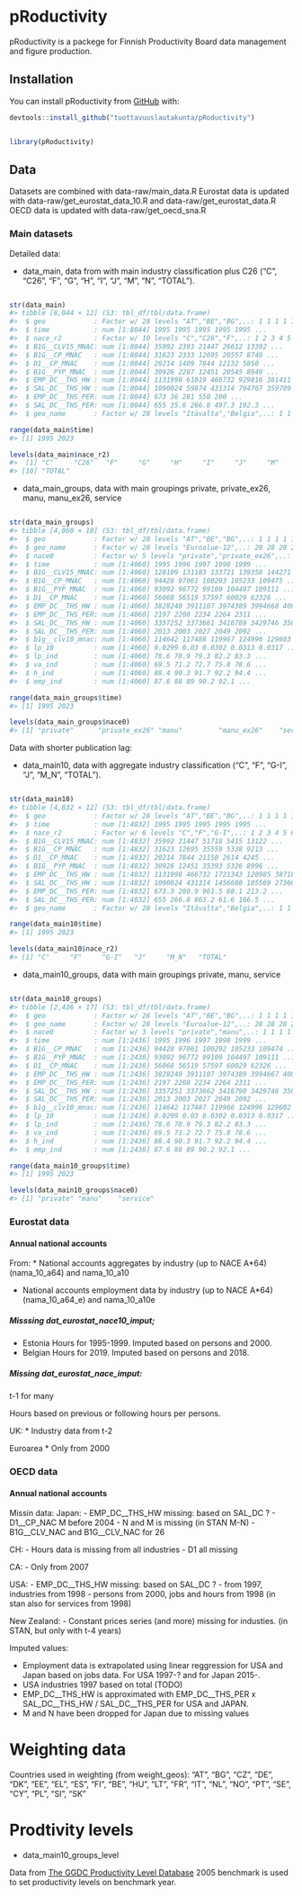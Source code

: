 
<!-- README.md is generated from README.Rmd. Please edit that file -->

# pRoductivity

<!-- badges: start -->
<!-- badges: end -->

pRoductivity is a packege for Finnish Productivity Board data management
and figure production.

## Installation

You can install pRoductivity from [GitHub](https://github.com/) with:

``` r
devtools::install_github("tuottavuuslautakunta/pRoductivity")
```

``` r

library(pRoductivity)
```

## Data

Datasets are combined with data-raw/main_data.R Eurostat data is updated
with data-raw/get_eurostat_data_10.R and data-raw/get_eurostat_data.R
OECD data is updated with data-raw/get_oecd_sna.R

### Main datasets

Detailed data:

- data_main, data from with main industry classification plus C26 (“C”,
  “C26”, “F”, “G”, “H”, “I”, “J”, “M”, “N”, “TOTAL”).

``` r

str(data_main)
#> tibble [8,044 × 12] (S3: tbl_df/tbl/data.frame)
#>  $ geo            : Factor w/ 28 levels "AT","BE","BG",..: 1 1 1 1 1 1 1 1 1 1 ...
#>  $ time           : num [1:8044] 1995 1995 1995 1995 1995 ...
#>  $ nace_r2        : Factor w/ 10 levels "C","C26","F",..: 1 2 3 4 5 6 7 8 9 10 ...
#>  $ B1G__CLV15_MNAC: num [1:8044] 35992 2393 21447 26612 13392 ...
#>  $ B1G__CP_MNAC   : num [1:8044] 31623 2333 12695 20557 8749 ...
#>  $ D1__CP_MNAC    : num [1:8044] 20214 1409 7844 12132 5850 ...
#>  $ B1G__PYP_MNAC  : num [1:8044] 30926 2287 12451 20545 8949 ...
#>  $ EMP_DC__THS_HW : num [1:8044] 1131998 61019 466732 929816 381411 ...
#>  $ SAL_DC__THS_HW : num [1:8044] 1090024 59874 431314 794767 359709 ...
#>  $ EMP_DC__THS_PER: num [1:8044] 673 36 281 550 200 ...
#>  $ SAL_DC__THS_PER: num [1:8044] 655 35.6 266.8 497.3 192.3 ...
#>  $ geo_name       : Factor w/ 28 levels "Itävalta","Belgia",..: 1 1 1 1 1 1 1 1 1 1 ...

range(data_main$time)
#> [1] 1995 2023

levels(data_main$nace_r2)
#>  [1] "C"     "C26"   "F"     "G"     "H"     "I"     "J"     "M"     "N"    
#> [10] "TOTAL"
```

- data_main_groups, data with main groupings private, private_ex26,
  manu, manu_ex26, service

``` r

str(data_main_groups)
#> tibble [4,060 × 18] (S3: tbl_df/tbl/data.frame)
#>  $ geo            : Factor w/ 28 levels "AT","BE","BG",..: 1 1 1 1 1 1 1 1 1 1 ...
#>  $ geo_name       : Factor w/ 28 levels "Euroalue-12",..: 28 28 28 28 28 28 28 28 28 28 ...
#>  $ nace0          : Factor w/ 5 levels "private","private_ex26",..: 1 1 1 1 1 1 1 1 1 1 ...
#>  $ time           : num [1:4060] 1995 1996 1997 1998 1999 ...
#>  $ B1G__CLV15_MNAC: num [1:4060] 128109 131183 133721 139358 144271 ...
#>  $ B1G__CP_MNAC   : num [1:4060] 94428 97061 100293 105233 109475 ...
#>  $ B1G__PYP_MNAC  : num [1:4060] 93092 96772 99109 104497 109111 ...
#>  $ D1__CP_MNAC    : num [1:4060] 56068 56519 57597 60029 62326 ...
#>  $ EMP_DC__THS_HW : num [1:4060] 3828240 3911107 3974389 3994668 4087364 ...
#>  $ EMP_DC__THS_PER: num [1:4060] 2197 2208 2234 2264 2311 ...
#>  $ SAL_DC__THS_HW : num [1:4060] 3357252 3373661 3416789 3429746 3500598 ...
#>  $ SAL_DC__THS_PER: num [1:4060] 2013 2003 2027 2049 2092 ...
#>  $ b1g__clv10_mnac: num [1:4060] 114642 117488 119967 124996 129603 ...
#>  $ lp_10          : num [1:4060] 0.0299 0.03 0.0302 0.0313 0.0317 ...
#>  $ lp_ind         : num [1:4060] 78.6 78.9 79.3 82.2 83.3 ...
#>  $ va_ind         : num [1:4060] 69.5 71.2 72.7 75.8 78.6 ...
#>  $ h_ind          : num [1:4060] 88.4 90.3 91.7 92.2 94.4 ...
#>  $ emp_ind        : num [1:4060] 87.6 88 89 90.2 92.1 ...

range(data_main_groups$time)
#> [1] 1995 2023

levels(data_main_groups$nace0)
#> [1] "private"      "private_ex26" "manu"         "manu_ex26"    "service"
```

Data with shorter publication lag:

- data_main10, data with aggregate industry classification (“C”, “F”,
  “G-I”, “J”, “M_N”, “TOTAL”).

``` r

str(data_main10)
#> tibble [4,832 × 12] (S3: tbl_df/tbl/data.frame)
#>  $ geo            : Factor w/ 28 levels "AT","BE","BG",..: 1 1 1 1 1 1 1 1 1 1 ...
#>  $ time           : num [1:4832] 1995 1995 1995 1995 1995 ...
#>  $ nace_r2        : Factor w/ 6 levels "C","F","G-I",..: 1 2 3 4 5 6 1 2 3 4 ...
#>  $ B1G__CLV15_MNAC: num [1:4832] 35992 21447 51718 5415 13122 ...
#>  $ B1G__CP_MNAC   : num [1:4832] 31623 12695 35559 5338 9213 ...
#>  $ D1__CP_MNAC    : num [1:4832] 20214 7844 21150 2614 4245 ...
#>  $ B1G__PYP_MNAC  : num [1:4832] 30926 12451 35393 5326 8996 ...
#>  $ EMP_DC__THS_HW : num [1:4832] 1131998 466732 1721343 120985 387182 ...
#>  $ SAL_DC__THS_HW : num [1:4832] 1090024 431314 1456680 105569 273664 ...
#>  $ EMP_DC__THS_PER: num [1:4832] 673.3 280.9 961.5 68.1 213.2 ...
#>  $ SAL_DC__THS_PER: num [1:4832] 655 266.8 863.2 61.6 166.5 ...
#>  $ geo_name       : Factor w/ 28 levels "Itävalta","Belgia",..: 1 1 1 1 1 1 1 1 1 1 ...

range(data_main10$time)
#> [1] 1995 2023

levels(data_main10$nace_r2)
#> [1] "C"     "F"     "G-I"   "J"     "M_N"   "TOTAL"
```

- data_main10_groups, data with main groupings private, manu, service

``` r

str(data_main10_groups)
#> tibble [2,436 × 17] (S3: tbl_df/tbl/data.frame)
#>  $ geo            : Factor w/ 28 levels "AT","BE","BG",..: 1 1 1 1 1 1 1 1 1 1 ...
#>  $ geo_name       : Factor w/ 28 levels "Euroalue-12",..: 28 28 28 28 28 28 28 28 28 28 ...
#>  $ nace0          : Factor w/ 3 levels "private","manu",..: 1 1 1 1 1 1 1 1 1 1 ...
#>  $ time           : num [1:2436] 1995 1996 1997 1998 1999 ...
#>  $ B1G__CP_MNAC   : num [1:2436] 94428 97061 100292 105233 109474 ...
#>  $ B1G__PYP_MNAC  : num [1:2436] 93092 96772 99109 104497 109111 ...
#>  $ D1__CP_MNAC    : num [1:2436] 56068 56519 57597 60029 62326 ...
#>  $ EMP_DC__THS_HW : num [1:2436] 3828240 3911107 3974389 3994667 4087364 ...
#>  $ EMP_DC__THS_PER: num [1:2436] 2197 2208 2234 2264 2311 ...
#>  $ SAL_DC__THS_HW : num [1:2436] 3357251 3373662 3416790 3429746 3500597 ...
#>  $ SAL_DC__THS_PER: num [1:2436] 2013 2003 2027 2049 2092 ...
#>  $ b1g__clv10_mnac: num [1:2436] 114642 117487 119966 124996 129602 ...
#>  $ lp_10          : num [1:2436] 0.0299 0.03 0.0302 0.0313 0.0317 ...
#>  $ lp_ind         : num [1:2436] 78.6 78.9 79.3 82.2 83.3 ...
#>  $ va_ind         : num [1:2436] 69.5 71.2 72.7 75.8 78.6 ...
#>  $ h_ind          : num [1:2436] 88.4 90.3 91.7 92.2 94.4 ...
#>  $ emp_ind        : num [1:2436] 87.6 88 89 90.2 92.1 ...

range(data_main10_groups$time)
#> [1] 1995 2023

levels(data_main10_groups$nace0)
#> [1] "private" "manu"    "service"
```

### Eurostat data

#### Annual national accounts

From: \* National accounts aggregates by industry (up to NACE A*64)
(nama_10_a64) and nama_10_a10  
* National accounts employment data by industry (up to NACE A\*64)
(nama_10_a64_e) and nama_10_a10e

##### Misssing dat_eurostat_nace10_imput;

- Estonia Hours for 1995-1999. Imputed based on persons and 2000.
- Belgian Hours for 2019. Imputed based on persons and 2018.

##### Missing dat_eurostat_nace_imput:

t-1 for many

Hours based on previous or following hours per persons.

UK: \* Industry data from t-2

Euroarea \* Only from 2000

### OECD data

#### Annual national accounts

Missin data: Japan: - EMP_DC\_\_THS_HW missing: based on SAL_DC ? -
D1\_\_CP_NAC M before 2004 - N and M is missing (in STAN M-N) -
B1G\_\_CLV_NAC and B1G\_\_CLV_NAC for 26

CH: - Hours data is missing from all industries - D1 all missing

CA: - Only from 2007

USA: - EMP_DC\_\_THS_HW missing: based on SAL_DC ? - from 1997,
industries from 1998 - persons from 2000, jobs and hours from 1998 (in
stan also for services from 1998)

New Zealand: - Constant prices series (and more) missing for industies.
(in STAN, but only with t-4 years)

Imputed values:

- Employment data is extrapolated using linear reggression for USA and
  Japan based on jobs data. For USA 1997-? and for Japan 2015-.
- USA industries 1997 based on total (TODO)
- EMP_DC\_\_THS_HW is approximated with EMP_DC\_\_THS_PER x
  SAL_DC\_\_THS_HW / SAL_DC\_\_THS_PER for USA and JAPAN.
- M and N have been dropped for Japan due to missing values

# Weighting data

Countries used in weighting (from weight_geos): “AT”, “BG”, “CZ”, “DE”,
“DK”, “EE”, “EL”, “ES”, “FI”, “BE”, “HU”, “LT”, “FR”, “IT”, “NL”, “NO”,
“PT”, “SE”, “CY”, “PL”, “SI”, “SK”

# Prodtivity levels

- data_main10_groups_level

Data from [The GGDC Productivity Level
Database](https://www.rug.nl/ggdc/productivity/pld/) 2005 benchmark is
used to set productivity levels on benchmark year.
